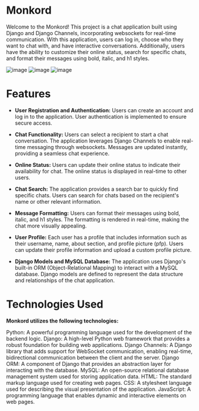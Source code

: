 # Monkord

Welcome to the Monkord! This project is a chat application built using Django and Django Channels, incorporating websockets for real-time communication. With this application, users can log in, choose who they want to chat with, and have interactive conversations. Additionally, users have the ability to customize their online status, search for specific chats, and format their messages using bold, italic, and h1 styles.

![image](https://github.com/MiguelBrugge/Monkord/assets/103996305/5e087003-fc70-4a35-b0be-ba6d37a2d93f)
![image](https://github.com/MiguelBrugge/Monkord/assets/103996305/44cdb8a5-b711-4913-b21f-412619065391)
![image](https://github.com/MiguelBrugge/Monkord/assets/103996305/f27930fb-75b4-45ff-8a22-1e1ad283e791)

# Features
- **User Registration and Authentication:**
Users can create an account and log in to the application.
User authentication is implemented to ensure secure access.

- **Chat Functionality:**
Users can select a recipient to start a chat conversation.
The application leverages Django Channels to enable real-time messaging through websockets.
Messages are updated instantly, providing a seamless chat experience.

- **Online Status:**
Users can update their online status to indicate their availability for chat.
The online status is displayed in real-time to other users.

- **Chat Search:**
The application provides a search bar to quickly find specific chats.
Users can search for chats based on the recipient's name or other relevant information.

- **Message Formatting:**
Users can format their messages using bold, italic, and h1 styles.
The formatting is rendered in real-time, making the chat more visually appealing.

- **User Profile:**
Each user has a profile that includes information such as their username, name, about section, and profile picture (pfp).
Users can update their profile information and upload a custom profile picture.

- **Django Models and MySQL Database:**
The application uses Django's built-in ORM (Object-Relational Mapping) to interact with a MySQL database.
Django models are defined to represent the data structure and relationships of the chat application.

# Technologies Used
**Monkord utilizes the following technologies:**

Python: A powerful programming language used for the development of the backend logic.
Django: A high-level Python web framework that provides a robust foundation for building web applications.
Django Channels: A Django library that adds support for WebSocket communication, enabling real-time, bidirectional communication between the client and the server.
Django ORM: A component of Django that provides an abstraction layer for interacting with the database.
MySQL: An open-source relational database management system used for storing application data.
HTML: The standard markup language used for creating web pages.
CSS: A stylesheet language used for describing the visual presentation of the application.
JavaScript: A programming language that enables dynamic and interactive elements on web pages.
